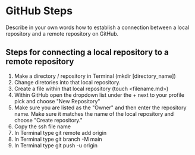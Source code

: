 # GitHub Steps

Describe in your own words how to establish a connection between a local repository and a remote repository on GitHub.
## Steps for connecting a local repository to a remote repository
1. Make a directory / repository in Terminal (mkdir [directory_name])
1. Change diretories into that local repository.
1. Create a file within that local repository (touch <filename.md>)
1. Within GitHub open the dropdown list under the + next to your profile pick and choose "New Repository"
1. Make sure you are listed as the "Owner" and then enter the repository name. Make sure it matches the name of the local repository and choose "Create repository."
1. Copy the ssh file name
1. In Terminal type git remote add origin <ssh filepath copied from GitHub>
1. In Terminal type git branch -M main
1. In Terminal type git push -u origin